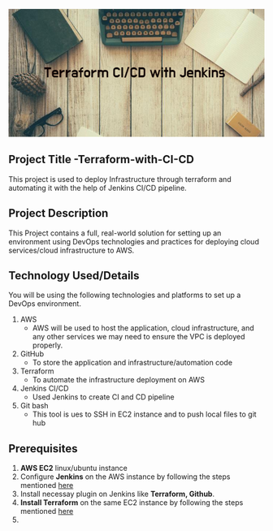 ![This is an image](https://github.com/tanuj888/Terraform-with-CI-CD/blob/main/Terraform.png)

## Project Title -Terraform-with-CI-CD
This project is used to deploy Infrastructure through terraform and automating it with the help of Jenkins CI/CD pipeline.
## Project Description
This Project contains a full, real-world solution for setting up an environment using DevOps technologies and practices for deploying cloud services/cloud infrastructure to AWS.
## Technology Used/Details
You will be using the following technologies and platforms to set up a DevOps environment.
1. AWS 
   - AWS will be used to host the application, cloud infrastructure, and any other services we may need to ensure the VPC is deployed properly.
2. GitHub
   - To store the application and infrastructure/automation code
3. Terraform
   - To automate the infrastructure deployment on AWS 
4. Jenkins CI/CD
    - Used Jenkins  to create CI and CD pipeline
5. Git bash
    - This tool is ues to SSH in EC2 instance and to push local files to git hub

## Prerequisites
1. **AWS EC2** linux/ubuntu instance
2. Configure **Jenkins** on the AWS instance by following the steps mentioned [here](https://www.jenkins.io/doc/tutorials/tutorial-for-installing-jenkins-on-AWS/)
3. Install necessay plugin on Jenkins like **Terraform, Github**.
4. **Install Terraform** on the same EC2 instance by following the steps mentioned [here](https://learn.hashicorp.com/tutorials/terraform/install-cli)
5. 


